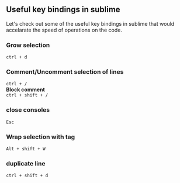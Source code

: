 ## Useful key bindings in sublime

Let's check out some of the useful key bindings in sublime that would accelarate the speed of operations on the code.

### Grow selection
`ctrl + d`

### Comment/Uncomment selection of lines
`ctrl + /`<br>
**Block comment**<br>
`ctrl + shift + /`

### close consoles
`Esc`

### Wrap selection with tag
`Alt + shift + W`

### duplicate line
`ctrl + shift + d`

